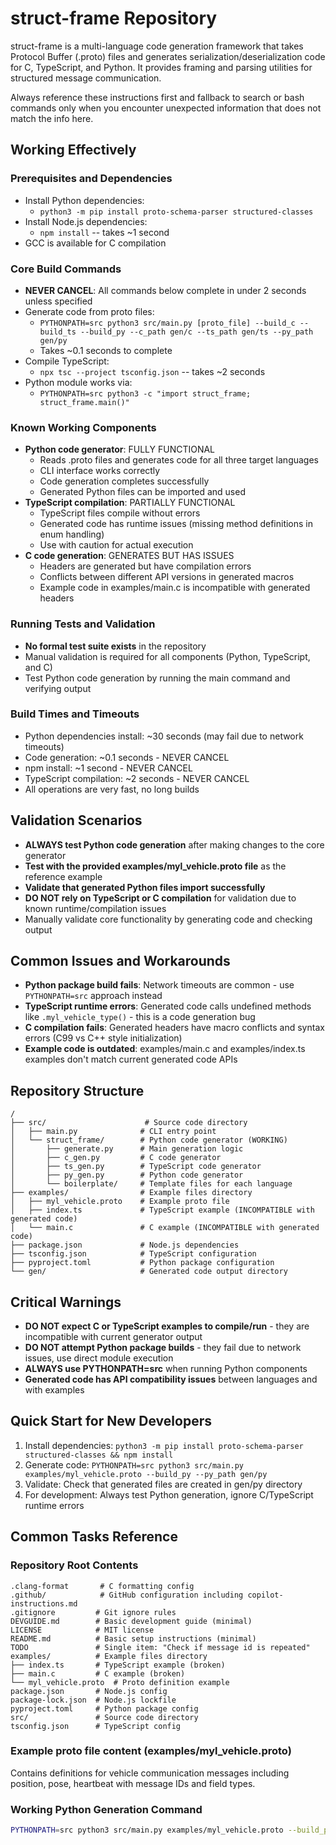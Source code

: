 # struct-frame Repository
struct-frame is a multi-language code generation framework that takes Protocol Buffer (.proto) files and generates serialization/deserialization code for C, TypeScript, and Python. It provides framing and parsing utilities for structured message communication.

Always reference these instructions first and fallback to search or bash commands only when you encounter unexpected information that does not match the info here.

## Working Effectively

### Prerequisites and Dependencies
- Install Python dependencies:
  - `python3 -m pip install proto-schema-parser structured-classes`
- Install Node.js dependencies:
  - `npm install` -- takes ~1 second
- GCC is available for C compilation

### Core Build Commands
- **NEVER CANCEL**: All commands below complete in under 2 seconds unless specified
- Generate code from proto files:
  - `PYTHONPATH=src python3 src/main.py [proto_file] --build_c --build_ts --build_py --c_path gen/c --ts_path gen/ts --py_path gen/py`
  - Takes ~0.1 seconds to complete
- Compile TypeScript:
  - `npx tsc --project tsconfig.json` -- takes ~2 seconds
- Python module works via:
  - `PYTHONPATH=src python3 -c "import struct_frame; struct_frame.main()"`

### Known Working Components
- **Python code generator**: FULLY FUNCTIONAL
  - Reads .proto files and generates code for all three target languages
  - CLI interface works correctly
  - Code generation completes successfully
  - Generated Python files can be imported and used
- **TypeScript compilation**: PARTIALLY FUNCTIONAL
  - TypeScript files compile without errors
  - Generated code has runtime issues (missing method definitions in enum handling)
  - Use with caution for actual execution
- **C code generation**: GENERATES BUT HAS ISSUES
  - Headers are generated but have compilation errors
  - Conflicts between different API versions in generated macros
  - Example code in examples/main.c is incompatible with generated headers

### Running Tests and Validation
- **No formal test suite exists** in the repository
- Manual validation is required for all components (Python, TypeScript, and C)
- Test Python code generation by running the main command and verifying output

### Build Times and Timeouts
- Python dependencies install: ~30 seconds (may fail due to network timeouts)
- Code generation: ~0.1 seconds - NEVER CANCEL
- npm install: ~1 second - NEVER CANCEL  
- TypeScript compilation: ~2 seconds - NEVER CANCEL
- All operations are very fast, no long builds

## Validation Scenarios
- **ALWAYS test Python code generation** after making changes to the core generator
- **Test with the provided examples/myl_vehicle.proto file** as the reference example
- **Validate that generated Python files import successfully**
- **DO NOT rely on TypeScript or C compilation** for validation due to known runtime/compilation issues
- Manually validate core functionality by generating code and checking output

## Common Issues and Workarounds
- **Python package build fails**: Network timeouts are common - use `PYTHONPATH=src` approach instead
- **TypeScript runtime errors**: Generated code calls undefined methods like `.myl_vehicle_type()` - this is a code generation bug
- **C compilation fails**: Generated headers have macro conflicts and syntax errors (C99 vs C++ style initialization)
- **Example code is outdated**: examples/main.c and examples/index.ts examples don't match current generated code APIs

## Repository Structure
```
/
├── src/                      # Source code directory
│   ├── main.py              # CLI entry point
│   └── struct_frame/        # Python code generator (WORKING)
│       ├── generate.py      # Main generation logic
│       ├── c_gen.py         # C code generator  
│       ├── ts_gen.py        # TypeScript code generator
│       ├── py_gen.py        # Python code generator
│       └── boilerplate/     # Template files for each language
├── examples/                # Example files directory
│   ├── myl_vehicle.proto    # Example proto file
│   ├── index.ts             # TypeScript example (INCOMPATIBLE with generated code)
│   └── main.c               # C example (INCOMPATIBLE with generated code)
├── package.json             # Node.js dependencies
├── tsconfig.json            # TypeScript configuration
├── pyproject.toml           # Python package configuration
└── gen/                     # Generated code output directory
```

## Critical Warnings
- **DO NOT expect C or TypeScript examples to compile/run** - they are incompatible with current generator output
- **DO NOT attempt Python package builds** - they fail due to network issues, use direct module execution
- **ALWAYS use PYTHONPATH=src** when running Python components
- **Generated code has API compatibility issues** between languages and with examples

## Quick Start for New Developers
1. Install dependencies: `python3 -m pip install proto-schema-parser structured-classes && npm install`
2. Generate code: `PYTHONPATH=src python3 src/main.py examples/myl_vehicle.proto --build_py --py_path gen/py`  
3. Validate: Check that generated files are created in gen/py directory
4. For development: Always test Python generation, ignore C/TypeScript runtime errors

## Common Tasks Reference

### Repository Root Contents
```
.clang-format       # C formatting config
.github/            # GitHub configuration including copilot-instructions.md
.gitignore         # Git ignore rules
DEVGUIDE.md        # Basic development guide (minimal)
LICENSE            # MIT license
README.md          # Basic setup instructions (minimal)
TODO               # Single item: "Check if message id is repeated"
examples/          # Example files directory
├── index.ts       # TypeScript example (broken)
├── main.c         # C example (broken) 
└── myl_vehicle.proto  # Proto definition example
package.json       # Node.js config
package-lock.json  # Node.js lockfile
pyproject.toml     # Python package config
src/               # Source code directory
tsconfig.json      # TypeScript config
```

### Example proto file content (examples/myl_vehicle.proto)
Contains definitions for vehicle communication messages including position, pose, heartbeat with message IDs and field types.

### Working Python Generation Command
```bash
PYTHONPATH=src python3 src/main.py examples/myl_vehicle.proto --build_py --py_path gen/py
```